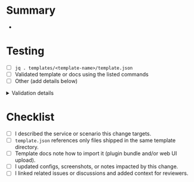 # Summary

- <!-- Give a concise overview of the change -->

# Testing

- [ ] `jq . templates/<template-name>/template.json`
- [ ] Validated template or docs using the listed commands
- [ ] Other (add details below)

<details>
<summary>Validation details</summary>

- <!-- List commands, logs, screenshots, or notes -->

</details>

# Checklist

- [ ] I described the service or scenario this change targets.
- [ ] `template.json` references only files shipped in the same template directory.
- [ ] Template docs note how to import it (plugin bundle and/or web UI upload).
- [ ] I updated configs, screenshots, or notes impacted by this change.
- [ ] I linked related issues or discussions and added context for reviewers.
